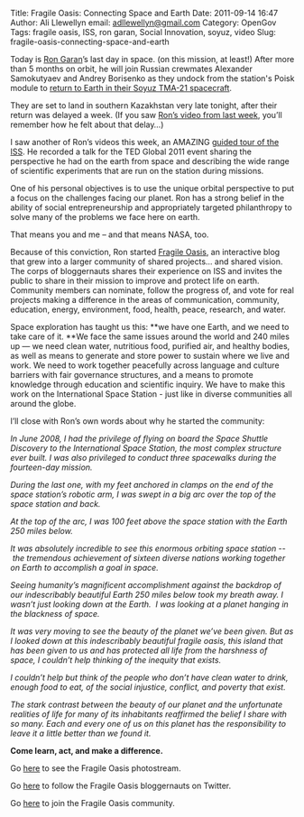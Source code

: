 Title: Fragile Oasis: Connecting Space and Earth
Date: 2011-09-14 16:47
Author: Ali Llewellyn
email: adllewellyn@gmail.com
Category: OpenGov
Tags: fragile oasis, ISS, ron garan, Social Innovation, soyuz, video
Slug: fragile-oasis-connecting-space-and-earth

Today is [Ron Garan][]’s last day in space. (on this mission, at least!)
After more than 5 months on orbit, he will join Russian crewmates
Alexander Samokutyaev and Andrey Borisenko as they undock from the
station's Poisk module to [return to Earth in their Soyuz TMA-21
spacecraft][].

They are set to land in southern Kazakhstan very late tonight, after
their return was delayed a week. (If you saw [Ron’s video from last
week][], you’ll remember how he felt about that delay…)

I saw another of Ron’s videos this week, an AMAZING [guided tour of the
ISS][]. He recorded a talk for the TED Global 2011 event sharing the
perspective he had on the earth from space and describing the wide range
of scientific experiments that are run on the station during missions.

One of his personal objectives is to use the unique orbital perspective
to put a focus on the challenges facing our planet. Ron has a strong
belief in the ability of social entrepreneurship and appropriately
targeted philanthropy to solve many of the problems we face here on
earth.

That means you and me – and that means NASA, too.

Because of this conviction, Ron started [Fragile Oasis][], an
interactive blog that grew into a larger community of shared projects…
and shared vision. The corps of bloggernauts shares their experience on
ISS and invites the public to share in their mission to improve and
protect life on earth. Community members can nominate, follow the
progress of, and vote for real projects making a difference in the areas
of communication, community, education, energy, environment, food,
health, peace, research, and water.

Space exploration has taught us this: **we have one Earth, and we need
to take care of it. **We face the same issues around the world and 240
miles up — we need clean water, nutritious food, purified air, and
healthy bodies, as well as means to generate and store power to sustain
where we live and work. We need to work together peacefully across
language and culture barriers with fair governance structures, and a
means to promote knowledge through education and scientific inquiry. We
have to make this work on the International Space Station - just like in
diverse communities all around the globe.

I’ll close with Ron’s own words about why he started the community:

*In June 2008, I had the privilege of flying on board the Space Shuttle
Discovery to the International Space Station, the most complex structure
ever built. I was also privileged to conduct three spacewalks during the
fourteen-day mission.*

*During the last one, with my feet anchored in clamps on the end of the
space station’s robotic arm, I was swept in a big arc over the top of
the space station and back.*

*At the top of the arc, I was 100 feet above the space station with the
Earth 250 miles below.*

*It was absolutely incredible to see this enormous orbiting space
station --  the tremendous achievement of sixteen diverse nations
working together on Earth to accomplish a goal in space.*

*Seeing humanity’s magnificent accomplishment against the backdrop of
our indescribably beautiful Earth 250 miles below took my breath away. I
wasn’t just looking down at the Earth.  I was looking at a planet
hanging in the blackness of space.*

*It was very moving to see the beauty of the planet we’ve been given.
But as I looked down at this indescribably beautiful fragile oasis, this
island that has been given to us and has protected all life from the
harshness of space, I couldn’t help thinking of the inequity that
exists.*

*I couldn’t help but think of the people who don’t have clean water to
drink, enough food to eat, of the social injustice, conflict, and
poverty that exist.*

*The stark contrast between the beauty of our planet and the unfortunate
realities of life for many of its inhabitants reaffirmed the belief I
share with so many. Each and every one of us on this planet has the
responsibility to leave it a little better than we found it.*

**Come learn, act, and make a difference.**

Go [here][] to see the Fragile Oasis photostream.

Go [here][1] to follow the Fragile Oasis bloggernauts on Twitter.

Go [here][2] to join the Fragile Oasis community.

 

 

  [Ron Garan]: http://www.fragileoasis.org/bloggernauts/Astro_Ron/
  [return to Earth in their Soyuz TMA-21 spacecraft]: http://www.nasa.gov/multimedia/videogallery/index.html?media_id=96666621
  [Ron’s video from last week]: http://open.nasa.gov/blog/2011/09/02/i’m-the-highest-person-feelin’-low/
  [guided tour of the ISS]: http://blog.ted.com/2011/07/14/the-orbital-perspective-ron-garan-from-the-iss/
  [Fragile Oasis]: http://www.fragileoasis.org/
  [here]: http://www.flickr.com/photos/fragileoasis/
  [1]: http://twitter.com/#!/FragileOasis
  [2]: http://www.fragileoasis.org/accounts/register/
